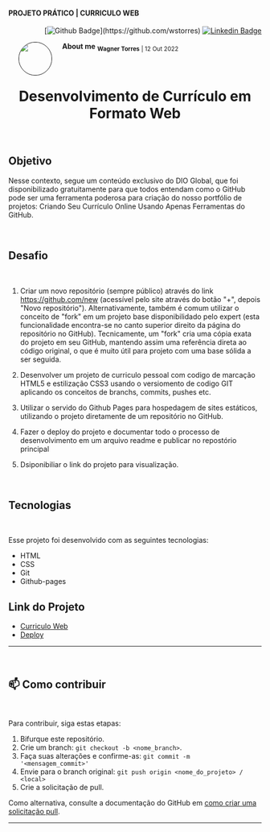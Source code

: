 #### PROJETO PRÁTICO | CURRICULO WEB<!--Obrigatorio-->



<div class="social social-user" align="right" width-full border color-bg-default>

[![Github Badge](https://img.shields.io/badge/-Github-000?style=flat-square&logo=Github&logoColor=white&link=(https://github.com/wstorres))](https://github.com/wstorres) [![Linkedin Badge](https://img.shields.io/badge/-LinkedIn-blue?style=flat-square&logo=Linkedin&logoColor=white&link=https://www.linkedin.com/in/wstorres/)](https://www.linkedin.com/in/wstorres/)
</div>


<div class="avatar avatar-user width-full border color-bg-default">
<img align="left" width="65" height="65" style="border-radius: 65px" 
border="1" hspace="20" src="https://avatars.githubusercontent.com/u/44095306?v=4">
</div>


<div class="nome nome-user" align="left"> 

<strong>About me</strong> 
<sub><strong>Wagner Torres</strong> | 12 Out 2022</sub>
</div>


<br />


<h1 align="center">Desenvolvimento de Currículo em Formato Web</h1>
<br />


## Objetivo

 Nesse contexto, segue um conteúdo exclusivo do DIO Global, que foi disponibilizado gratuitamente para que todos entendam como o GitHub pode ser uma ferramenta poderosa para criação do nosso portfólio de projetos: Criando Seu Currículo Online Usando Apenas Ferramentas do GitHub.

<br />

## Desafio  

<br />

1. Criar um novo repositório (sempre público) através do link https://github.com/new (acessível pelo site através do botão "+", depois "Novo repositório"). Alternativamente, também é comum utilizar o conceito de "fork" em um projeto base disponibilidado pelo expert (esta funcionalidade encontra-se no canto superior direito da página do repositório no GitHub). Tecnicamente, um "fork" cria uma cópia exata do projeto em seu GitHub, mantendo assim uma referência direta ao código original, o que é muito útil para projeto com uma base sólida a ser seguida.
  
1. Desenvolver um projeto de curriculo pessoal com codigo de marcação HTML5 e estilização CSS3 usando o versiomento de codigo GIT aplicando os conceitos de branchs, commits, pushes etc.

1. Utilizar o servido do  Github Pages para hospedagem de sites estáticos, utilizando o projeto diretamente de um repositório no GitHub. 
 
1. Fazer o deploy do projeto e documentar todo o processo de desenvolvimento em um arquivo readme e publicar no repostório principal

1. Dsiponibiliar o link do projeto para visualização.


<br />

## Tecnologias  

<br />

Esse projeto foi desenvolvido com as seguintes tecnologias:

- HTML
- CSS
- Git
- Github-pages

## Link do Projeto

- [Curriculo Web](https://wstorres.github.io/curriculo-designer/)
- [Deploy](https://github.com/wstorres/curriculo-designer/blob/main/deploy-ghpages.md)

____________________________________

<br />

## 📫 Como contribuir
<!---Se o seu README for longo ou se você tiver algum processo ou etapas específicas que deseja que os contribuidores sigam, considere a criação de um arquivo CONTRIBUTING.md separado--->
<br />

Para contribuir, siga estas etapas:

1. Bifurque este repositório.
2. Crie um branch: `git checkout -b <nome_branch>`.
3. Faça suas alterações e confirme-as: `git commit -m '<mensagem_commit>'`
4. Envie para o branch original: `git push origin <nome_do_projeto> / <local>`
5. Crie a solicitação de pull.

Como alternativa, consulte a documentação do GitHub em [como criar uma solicitação pull](https://help.github.com/en/github/collaborating-with-issues-and-pull-requests/creating-a-pull-request).

____________________________

